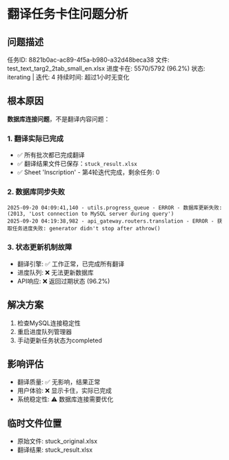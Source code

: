 # 翻译任务卡住问题分析

## 问题描述
任务ID: 8821b0ac-ac89-4f5a-b980-a32d48beca38
文件: test_text_targ2_2tab_small_en.xlsx
进度卡在: 5570/5792 (96.2%)
状态: iterating | 迭代: 4
持续时间: 超过1小时无变化

## 根本原因
**数据库连接问题**，不是翻译内容问题：

### 1. 翻译实际已完成
- ✅ 所有批次都已完成翻译
- ✅ 翻译结果文件已保存：`stuck_result.xlsx`
- ✅ Sheet 'Inscription' - 第4轮迭代完成，剩余任务: 0

### 2. 数据库同步失败
```
2025-09-20 04:09:41,140 - utils.progress_queue - ERROR - 数据库更新失败: (2013, 'Lost connection to MySQL server during query')
2025-09-20 04:19:38,982 - api_gateway.routers.translation - ERROR - 获取任务进度失败: generator didn't stop after athrow()
```

### 3. 状态更新机制故障
- 翻译引擎: ✅ 工作正常，已完成所有翻译
- 进度队列: ❌ 无法更新数据库
- API响应: ❌ 返回过期状态 (96.2%)

## 解决方案
1. 检查MySQL连接稳定性
2. 重启进度队列管理器
3. 手动更新任务状态为completed

## 影响评估
- 翻译质量: ✅ 无影响，结果正常
- 用户体验: ❌ 显示卡住，实际已完成
- 系统稳定性: ⚠️ 数据库连接需要优化

## 临时文件位置
- 原始文件: stuck_original.xlsx
- 翻译结果: stuck_result.xlsx